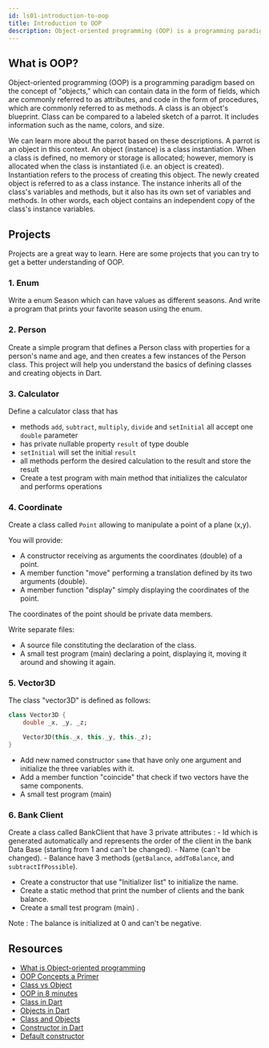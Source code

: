 ```yaml
---
id: ls01-introduction-to-oop
title: Introduction to OOP
description: Object-oriented programming (OOP) is a programming paradigm based on the concept of "objects," which can contain data in the form of fields, which are commonly referred to as attributes, and code in the form of procedures, which are commonly referred to as methods. A class is an object's blueprint. Class can be compared to a labeled sketch of a parrot. It includes information such as the name, colors, and size.
---
```


## What is OOP?

Object-oriented programming (OOP) is a programming paradigm based on the concept of "objects," which can contain data in the form of fields, which are commonly referred to as attributes, and code in the form of procedures, which are commonly referred to as methods. A class is an object's blueprint. Class can be compared to a labeled sketch of a parrot. It includes information such as the name, colors, and size.

We can learn more about the parrot based on these descriptions. A parrot is an object in this context. An object (instance) is a class instantiation. When a class is defined, no memory or storage is allocated; however, memory is allocated when the class is instantiated (i.e. an object is created). Instantiation refers to the process of creating this object. The newly created object is referred to as a class instance. The instance inherits all of the class's variables and methods, but it also has its own set of variables and methods. In other words, each object contains an independent copy of the class's instance variables.

## Projects

Projects are a great way to learn. Here are some projects that you can try to get a better understanding of OOP.

### 1. Enum

Write a enum Season which can have values as different seasons. And write a program that prints your favorite season using the enum.

### 2. Person

Create a simple program that defines a Person class with properties for a person's name and age, and then creates a few instances of the Person class. This project will help you understand the basics of defining classes and creating objects in Dart.

### 3. Calculator

Define a calculator class that has

- methods `add`, `subtract`, `multiply`, `divide` and `setInitial` all accept one `double` parameter
- has private nullable property `result` of type double
- `setInitial` will set the initial `result`
- all methods perform the desired calculation to the result and store the result
- Create a test program with main method that initializes the calculator and performs operations

### 4. Coordinate

Create a class called `Point` allowing to manipulate a point of a plane (x,y).

You will provide:

- A constructor receiving as arguments the coordinates (double) of a point.
- A member function "move" performing a translation defined by its two arguments (double).
- A member function "display" simply displaying the coordinates of the point.

The coordinates of the point should be private data members.

Write separate files:

- A source file constituting the declaration of the class.
- A small test program (main) declaring a point, displaying it, moving it around and showing it again.

### 5. Vector3D

The class "vector3D" is defined as follows:

```dart
class Vector3D {
    double _x, _y, _z;

    Vector3D(this._x, this._y, this._z);
}
```

- Add new named constructor `same` that have only one argument and initialize the three variables with it.
- Add a member function "coincide" that check if two vectors have the same components.
- A small test program (main)

### 6. Bank Client

Create a class called BankClient that have 3 private attributes : - Id which is generated automatically and represents the order of the client in the bank Data Base (starting from 1 and can't be changed). - Name (can't be changed). - Balance have 3 methods (`getBalance`, `addToBalance`, and `subtractIfPossible`).

- Create a constructor that use "Initializer list" to initialize the name.
- Create a static method that print the number of clients and the bank balance.
- Create a small test program (main) .

Note : The balance is initialized at 0 and can't be negative.

## Resources

- [What is Object-oriented programming](https://www.educative.io/blog/object-oriented-programming)
- [OOP Concepts a Primer](https://www.cs.princeton.edu/courses/archive/spr96/cs333/java/tutorial/java/objects/index.html)
- [Class vs Object](https://www.youtube.com/watch?v=BM9tPve8T1o)
- [OOP in 8 minutes](https://www.youtube.com/watch?v=pTB0EiLXUC8)
- [Class in Dart](https://dart-tutorial.com/object-oriented-programming/class-in-dart/)
- [Objects in Dart](https://dart-tutorial.com/object-oriented-programming/object-in-dart/)
- [Class and Objects](https://dart-tutorial.com/object-oriented-programming/class-and-objects-in-dart/)
- [Constructor in Dart](https://dart-tutorial.com/object-oriented-programming/constructor-in-dart/)
- [Default constructor](https://dart-tutorial.com/object-oriented-programming/default-constructor-in-dart/)
